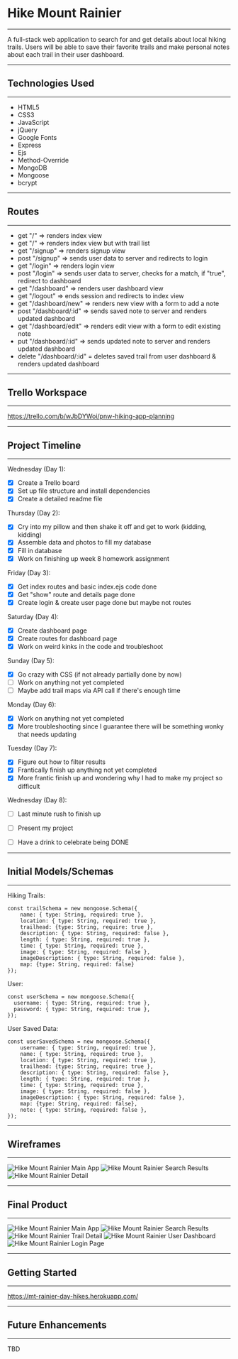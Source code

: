 
# Hike Mount Rainier

**************************************************

A full-stack web application to search for and get details about local hiking trails. Users will be able to save their favorite trails and make personal notes about each trail in their user dashboard.

**************************************************

## Technologies Used

**************************************************

- HTML5
- CSS3
- JavaScript
- jQuery
- Google Fonts
- Express
- Ejs
- Method-Override
- MongoDB
- Mongoose
- bcrypt

**************************************************

## Routes

**************************************************

- get "/" => renders index view
- get "/" => renders index view but with trail list
- get "/signup" => renders signup view
- post "/signup" => sends user data to server and redirects to login
- get "/login" => renders login view
- post "/login" => sends user data to server, checks for a match, if "true", redirect to dashboard
- get "/dashboard" => renders user dashboard view
- get "/logout" => ends session and redirects to index view
- get "/dashboard/new" => renders new view with a form to add a note
- post "/dashboard/:id" => sends saved note to server and renders updated dashboard
- get "/dashboard/edit" => renders edit view with a form to edit existing note
- put "/dashboard/:id" => sends updated note to server and renders updated dashboard
- delete "/dashboard/:id" = deletes saved trail from user dashboard & renders updated dashboard


**************************************************

## Trello Workspace

**************************************************

<https://trello.com/b/wJbDYWoi/pnw-hiking-app-planning>


**************************************************

## Project Timeline

**************************************************

Wednesday (Day 1):
- [X] Create a Trello board
- [X] Set up file structure and install dependencies
- [X] Create a detailed readme file

Thursday (Day 2):
- [X] Cry into my pillow and then shake it off and get to work (kidding, kidding)
- [X] Assemble data and photos to fill my database
- [X] Fill in database
- [X] Work on finishing up week 8 homework assignment

Friday (Day 3):
- [X] Get index routes and basic index.ejs code done
- [X] Get "show" route and details page done
- [X] Create login & create user page done but maybe not routes

Saturday (Day 4):
- [X] Create dashboard page
- [X] Create routes for dashboard page
- [X] Work on weird kinks in the code and troubleshoot

Sunday (Day 5):
- [X] Go crazy with CSS (if not already partially done by now)
- [ ] Work on anything not yet completed
- [ ] Maybe add trail maps via API call if there's enough time

Monday (Day 6):
- [X] Work on anything not yet completed
- [X] More troubleshooting since I guarantee there will be something wonky that needs updating

Tuesday (Day 7):
- [X] Figure out how to filter results
- [X] Frantically finish up anything not yet completed
- [X] More frantic finish up and wondering why I had to make my project so difficult

Wednesday (Day 8):
- [ ] Last minute rush to finish up
- [ ] Present my project
- [ ] Have a drink to celebrate being DONE


**************************************************

## Initial Models/Schemas

**************************************************

Hiking Trails:
```
const trailSchema = new mongoose.Schema({
    name: { type: String, required: true },
    location: { type: String, required: true },
    trailhead: {type: String, require: true },
    description: { type: String, required: false },
    length: { type: String, required: true },
    time: { type: String, required: true },
    image: { type: String, required: false },
    imageDescription: { type: String, required: false },
    map: {type: String, required: false}
});
```

User:
```
const userSchema = new mongoose.Schema({
  username: { type: String, required: true },
  password: { type: String, required: true },
});
```

User Saved Data:
```
const userSavedSchema = new mongoose.Schema({
    username: { type: String, required: true },
    name: { type: String, required: true },
    location: { type: String, required: true },
    trailhead: {type: String, require: true },
    description: { type: String, required: false },
    length: { type: String, required: true },
    time: { type: String, required: true },
    image: { type: String, required: false },
    imageDescription: { type: String, required: false },
    map: {type: String, required: false},
    note: { type: String, required: false },
});
```

**************************************************

## Wireframes

**************************************************

![Hike Mount Rainier Main App](/public/images/screenshots/main.png)
![Hike Mount Rainier Search Results](/public/images/screenshots/searchResults.png)
![Hike Mount Rainier Detail](/public/images/screenshots/details.png)

**************************************************

## Final Product

**************************************************

![Hike Mount Rainier Main App](/public/images/screenshots/index.png)
![Hike Mount Rainier Search Results](/public/images/screenshots/results.png)
![Hike Mount Rainier Trail Detail](/public/images/screenshots/show_details.png)
![Hike Mount Rainier User Dashboard](/public/images/screenshots/user_dashboard.png)
![Hike Mount Rainier Login Page](/public/images/screenshots/user_login.png)

**************************************************

## Getting Started

**************************************************

<https://mt-rainier-day-hikes.herokuapp.com/>

**************************************************

## Future Enhancements

**************************************************

TBD